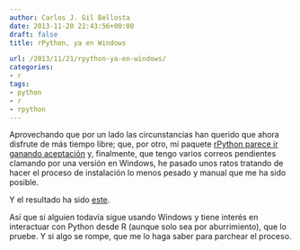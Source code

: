 ```yaml
---
author: Carlos J. Gil Bellosta
date: 2013-11-20 22:43:56+00:00
draft: false
title: rPython, ya en Windows

url: /2013/11/21/rpython-ya-en-windows/
categories:
- r
tags:
- python
- r
- rpython
---
```


Aprovechando que por un lado las circunstancias han querido que ahora disfrute de más tiempo libre; que, por otro, mi paquete [rPython parece ir ganando aceptación](http://statcompute.wordpress.com/2013/10/13/rpython-r-interface-to-python/) y, finalmente, que tengo varios correos pendientes clamando por una versión en Windows, he pasado unos ratos tratando de hacer el proceso de instalación lo menos pesado y manual que me ha sido posible.

Y el resultado ha sido [este](https://github.com/cjgb/rPython-win).

Así que si alguien todavía sigue usando Windows y tiene interés en interactuar con Python desde R (aunque solo sea por aburrimiento), que lo pruebe. Y si algo se rompe, que me lo haga saber para parchear el proceso.
